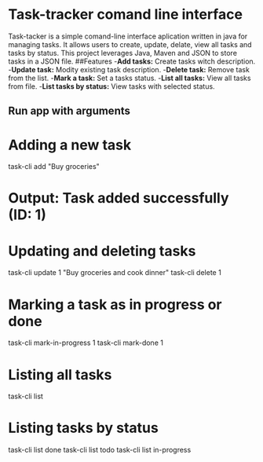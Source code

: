 # Task-tracker comand line interface
Task-tacker is a simple comand-line interface aplication written in java for managing tasks. It allows users to create, update, delate, view all tasks and tasks by status. This project leverages Java, Maven and JSON to store tasks in a JSON file.
##Features
-**Add tasks:** Create tasks witch description.
-**Update task:** Modity existing task description.
-**Delete task:** Remove task from the list.
-**Mark a task:** Set a tasks status.
-**List all tasks:** View all tasks from file.
-**List tasks by status:** View tasks with selected status.

## Run app with arguments
# Adding a new task
task-cli add "Buy groceries"
# Output: Task added successfully (ID: 1)

# Updating and deleting tasks
task-cli update 1 "Buy groceries and cook dinner"
task-cli delete 1

# Marking a task as in progress or done
task-cli mark-in-progress 1
task-cli mark-done 1

# Listing all tasks
task-cli list

# Listing tasks by status
task-cli list done
task-cli list todo
task-cli list in-progress
